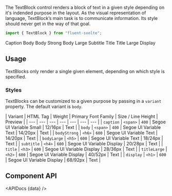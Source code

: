 <script lang="ts">
    import { TextBlock } from "$lib";
    import { Showcase, APIDocs } from "$site/lib";

    import data from "$lib/TextBlock/TextBlock.svelte?sveld&raw";
</script>

The TextBlock control renders a block of text in a given style depending on it's indended purpose in the layout. As the visual representation of language, TextBlock’s main task is to communicate information. Its style should never get in the way of that goal.

```ts
import { TextBlock } from "fluent-svelte";
``` 

<Showcase repl="" columns={3}>
    <TextBlock variant="caption">Caption</TextBlock>
    <TextBlock variant="body">Body</TextBlock>
    <TextBlock variant="bodyStrong">Body Strong</TextBlock>
    <TextBlock variant="bodyLarge">Body Large</TextBlock>
    <TextBlock variant="subtitle">Subtitle</TextBlock>
    <TextBlock variant="title">Title</TextBlock>
    <TextBlock variant="titleLarge">Title Large</TextBlock>
    <TextBlock variant="display">Display</TextBlock>
</Showcase>

## Usage

TextBlocks only render a single given element, depending on which style is specified.

### Styles

TextBlocks can be customized to a given purpose by passing in a `variant` property. The default variant is `body`.

| Variant | HTML Tag | Weight | Primary Font Family | Size / Line Height | Preview |
| --- | --- | --- | --- | --- | --- | --- |
| `caption` | `<span>` | `400` | Segoe UI Variable Small | 12/16px | <TextBlock variant="caption">Text</TextBlock> |
| `body` | `<span>` | `400` | Segoe UI Variable Text | 14/20px | <TextBlock variant="body">Text</TextBlock> |
| `bodyStrong` | `<h6>` | `600` | Segoe UI Variable Text | 14/20px | <TextBlock variant="bodyStrong">Text</TextBlock> |
| `bodyLarge` | `<h5>` | `600` | Segoe UI Variable Text | 18/24px | <TextBlock variant="bodyLarge">Text</TextBlock> |
| `subtitle` | `<h4>` | `600` | Segoe UI Variable Display | 20/28px | <TextBlock variant="subtitle">Text</TextBlock> |
| `title` | `<h3>` | `600` | Segoe UI Variable Display | 28/36px | <TextBlock variant="title">Text</TextBlock> |
| `titleLarge` | `<h2>` | `600` | Segoe UI Variable Display | 40/52px | <TextBlock variant="titleLarge">Text</TextBlock> |
| `display` | `<h1>` | `600` | Segoe UI Variable Display | 68/92px | <TextBlock variant="display">Text</TextBlock> |


## Component API

<APIDocs {data} />


<style>
    .ring-spacer {
        display: grid;
        grid-template-columns: 1fr 1fr;
        grid-gap: 12px;
    }

    :global(.component-showcase .component-showcase-grid > .example-ring-input) {
        margin-block-start: 12px;
        inline-size: 108px;
    }
</style>
